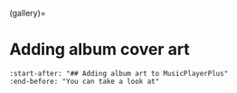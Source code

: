 (gallery)=

# Adding album cover art

```{include} ../config/README.md
:start-after: "## Adding album art to MusicPlayerPlus"
:end-before: "You can take a look at"
```
